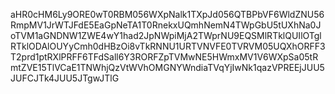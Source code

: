 aHR0cHM6Ly9ORE0wT0RBM056WXpNalk1TXpJd056QTBPbVF6WldZNU56RmpMV1JrWTJFdE5EaGpNeTA1T0RnekxUQmhNemN4TWpGbU5tUXhNa0JoTVM1aGNDNW1ZWE4wY1had2JpNWpiMjA2TWprNU9EQSMlRTklQUIlOTglRTklODAlOUYyCmh0dHBzOi8vTkRNNU1URTVNVFE0TVRVM05UQXhORFF3T2prd1ptRXlPRFF6TFdSall6Y3RORFZpTVMwNE5HWmxMV1V6WXpSa05tRmtZVE15TlVCaE1TNWhjQzVtWVhOMGNYWndiaTVqYjIwNk1qazVPREEjJUU5JUFCJTk4JUU5JTgwJTlG
